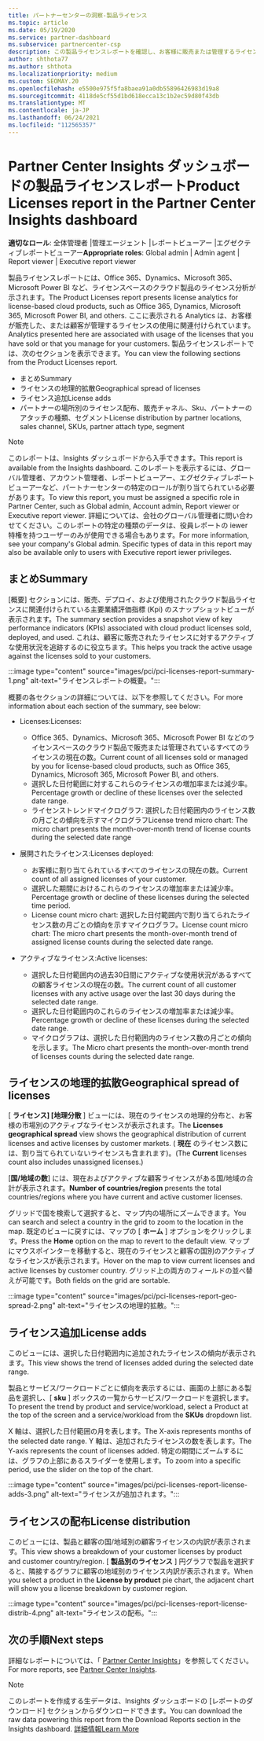 ```yaml
---
title: パートナーセンターの洞察-製品ライセンス
ms.topic: article
ms.date: 05/19/2020
ms.service: partner-dashboard
ms.subservice: partnercenter-csp
description: この製品ライセンスレポートを確認し、お客様に販売または管理するライセンスベースのクラウド製品を使用してを改善する方法をご確認ください。
author: shthota77
ms.author: shthota
ms.localizationpriority: medium
ms.custom: SEOMAY.20
ms.openlocfilehash: e5500e975f5fa8baea91a0db55896426983d19a8
ms.sourcegitcommit: 4118de5cf55d1bd618ecca13c1b2ec59d80f43db
ms.translationtype: MT
ms.contentlocale: ja-JP
ms.lasthandoff: 06/24/2021
ms.locfileid: "112565357"
---
```

# <a name="product-licenses-report-in-the-partner-center-insights-dashboard"></a><span data-ttu-id="e3ffe-103">Partner Center Insights ダッシュボードの製品ライセンスレポート</span><span class="sxs-lookup"><span data-stu-id="e3ffe-103">Product Licenses report in the Partner Center Insights dashboard</span></span>

<span data-ttu-id="e3ffe-104">**適切なロール**: 全体管理者 |管理エージェント |レポートビューアー |エグゼクティブレポートビューアー</span><span class="sxs-lookup"><span data-stu-id="e3ffe-104">**Appropriate roles**: Global admin | Admin agent | Report viewer | Executive report viewer</span></span>

<span data-ttu-id="e3ffe-105">製品ライセンスレポートには、Office 365、Dynamics、Microsoft 365、Microsoft Power BI など、ライセンスベースのクラウド製品のライセンス分析が示されます。</span><span class="sxs-lookup"><span data-stu-id="e3ffe-105">The Product Licenses report presents license analytics for license-based cloud products, such as Office 365, Dynamics, Microsoft 365, Microsoft Power BI, and others.</span></span> <span data-ttu-id="e3ffe-106">ここに表示される Analytics は、お客様が販売した、または顧客が管理するライセンスの使用に関連付けられています。</span><span class="sxs-lookup"><span data-stu-id="e3ffe-106">Analytics presented here are associated with usage of the licenses that you have sold or that you manage for your customers.</span></span> <span data-ttu-id="e3ffe-107">製品ライセンスレポートでは、次のセクションを表示できます。</span><span class="sxs-lookup"><span data-stu-id="e3ffe-107">You can view the following sections from the Product Licenses report.</span></span>

- <span data-ttu-id="e3ffe-108">まとめ</span><span class="sxs-lookup"><span data-stu-id="e3ffe-108">Summary</span></span>
- <span data-ttu-id="e3ffe-109">ライセンスの地理的拡散</span><span class="sxs-lookup"><span data-stu-id="e3ffe-109">Geographical spread of licenses</span></span>
- <span data-ttu-id="e3ffe-110">ライセンス追加</span><span class="sxs-lookup"><span data-stu-id="e3ffe-110">License adds</span></span>
- <span data-ttu-id="e3ffe-111">パートナーの場所別のライセンス配布、販売チャネル、Sku、パートナーのアタッチの種類、セグメント</span><span class="sxs-lookup"><span data-stu-id="e3ffe-111">License distribution by partner locations, sales channel, SKUs, partner attach type, segment</span></span>

 > [!NOTE]
 > <span data-ttu-id="e3ffe-112">このレポートは、Insights ダッシュボードから入手できます。</span><span class="sxs-lookup"><span data-stu-id="e3ffe-112">This report is available from the Insights dashboard.</span></span> <span data-ttu-id="e3ffe-113">このレポートを表示するには、グローバル管理者、アカウント管理者、レポートビューアー、エグゼクティブレポートビューアーなど、パートナーセンターの特定のロールが割り当てられている必要があります。</span><span class="sxs-lookup"><span data-stu-id="e3ffe-113">To view this report, you must be assigned a specific role in Partner Center, such as Global admin, Account admin, Report viewer or Executive report viewer.</span></span> <span data-ttu-id="e3ffe-114">詳細については、会社のグローバル管理者に問い合わせてください。このレポートの特定の種類のデータは、役員レポートの iewer 特権を持つユーザーのみが使用できる場合もあります。</span><span class="sxs-lookup"><span data-stu-id="e3ffe-114">For more information, see your company's Global admin. Specific types of data in this report may also be available only to users with Executive report iewer privileges.</span></span>

## <a name="summary"></a><span data-ttu-id="e3ffe-115">まとめ</span><span class="sxs-lookup"><span data-stu-id="e3ffe-115">Summary</span></span>

<span data-ttu-id="e3ffe-116">[概要] セクションには、販売、デプロイ、および使用されたクラウド製品ライセンスに関連付けられている主要業績評価指標 (Kpi) のスナップショットビューが表示されます。</span><span class="sxs-lookup"><span data-stu-id="e3ffe-116">The summary section provides a snapshot view of key performance indicators (KPIs) associated with cloud product licenses sold, deployed, and used.</span></span> <span data-ttu-id="e3ffe-117">これは、顧客に販売されたライセンスに対するアクティブな使用状況を追跡するのに役立ちます。</span><span class="sxs-lookup"><span data-stu-id="e3ffe-117">This helps you track the active usage against the licenses sold to your customers.</span></span>

:::image type="content" source="images/pci/pci-licenses-report-summary-1.png" alt-text="ライセンスレポートの概要。":::

<span data-ttu-id="e3ffe-119">概要の各セクションの詳細については、以下を参照してください。</span><span class="sxs-lookup"><span data-stu-id="e3ffe-119">For more information about each section of the summary, see below:</span></span>

- <span data-ttu-id="e3ffe-120">Licenses:</span><span class="sxs-lookup"><span data-stu-id="e3ffe-120">Licenses:</span></span> 
  - <span data-ttu-id="e3ffe-121">Office 365、Dynamics、Microsoft 365、Microsoft Power BI などのライセンスベースのクラウド製品で販売または管理されているすべてのライセンスの現在の数。</span><span class="sxs-lookup"><span data-stu-id="e3ffe-121">Current count of all licenses sold or managed by you for license-based cloud products, such as Office 365, Dynamics, Microsoft 365, Microsoft Power BI, and others.</span></span>
  - <span data-ttu-id="e3ffe-122">選択した日付範囲に対するこれらのライセンスの増加率または減少率。</span><span class="sxs-lookup"><span data-stu-id="e3ffe-122">Percentage growth or decline of these licenses over the selected date range.</span></span>
  - <span data-ttu-id="e3ffe-123">ライセンストレンドマイクログラフ: 選択した日付範囲内のライセンス数の月ごとの傾向を示すマイクログラフ</span><span class="sxs-lookup"><span data-stu-id="e3ffe-123">License trend micro chart: The micro chart presents the month-over-month trend of license counts during the selected date range</span></span>

- <span data-ttu-id="e3ffe-124">展開されたライセンス:</span><span class="sxs-lookup"><span data-stu-id="e3ffe-124">Licenses deployed:</span></span>
  - <span data-ttu-id="e3ffe-125">お客様に割り当てられているすべてのライセンスの現在の数。</span><span class="sxs-lookup"><span data-stu-id="e3ffe-125">Current count of all assigned licenses of your customer.</span></span>
  - <span data-ttu-id="e3ffe-126">選択した期間におけるこれらのライセンスの増加率または減少率。</span><span class="sxs-lookup"><span data-stu-id="e3ffe-126">Percentage growth or decline of these licenses during the selected time period.</span></span>
  - <span data-ttu-id="e3ffe-127">License count micro chart: 選択した日付範囲内で割り当てられたライセンス数の月ごとの傾向を示すマイクログラフ。</span><span class="sxs-lookup"><span data-stu-id="e3ffe-127">License count micro chart: The micro chart presents the month-over-month trend of assigned license counts during the selected date range.</span></span>

- <span data-ttu-id="e3ffe-128">アクティブなライセンス:</span><span class="sxs-lookup"><span data-stu-id="e3ffe-128">Active licenses:</span></span> 
  - <span data-ttu-id="e3ffe-129">選択した日付範囲内の過去30日間にアクティブな使用状況があるすべての顧客ライセンスの現在の数。</span><span class="sxs-lookup"><span data-stu-id="e3ffe-129">The current count of all customer licenses with any active usage over the last 30 days during the selected date range.</span></span>
  - <span data-ttu-id="e3ffe-130">選択した日付範囲内のこれらのライセンスの増加率または減少率。</span><span class="sxs-lookup"><span data-stu-id="e3ffe-130">Percentage growth or decline of these licenses during the selected date range.</span></span>
  - <span data-ttu-id="e3ffe-131">マイクログラフは、選択した日付範囲内のライセンス数の月ごとの傾向を示します。</span><span class="sxs-lookup"><span data-stu-id="e3ffe-131">The Micro chart presents the month-over-month trend of licenses counts during the selected date range.</span></span>

## <a name="geographical-spread-of-licenses"></a><span data-ttu-id="e3ffe-132">ライセンスの地理的拡散</span><span class="sxs-lookup"><span data-stu-id="e3ffe-132">Geographical spread of licenses</span></span>

<span data-ttu-id="e3ffe-133">[ **ライセンス] [地理分散** ] ビューには、現在のライセンスの地理的分布と、お客様の市場別のアクティブなライセンスが表示されます。</span><span class="sxs-lookup"><span data-stu-id="e3ffe-133">The **Licenses geographical spread** view shows the geographical distribution of current licenses and active licenses by customer markets.</span></span> <span data-ttu-id="e3ffe-134">( **現在** のライセンス数には、割り当てられていないライセンスも含まれます)。</span><span class="sxs-lookup"><span data-stu-id="e3ffe-134">(The **Current** licenses count also includes unassigned licenses.)</span></span>

<span data-ttu-id="e3ffe-135">[**国/地域の数**] には、現在およびアクティブな顧客ライセンスがある国/地域の合計が表示されます。</span><span class="sxs-lookup"><span data-stu-id="e3ffe-135">**Number of countries/region** presents the total countries/regions where you have current and active customer licenses.</span></span>

<span data-ttu-id="e3ffe-136">グリッドで国を検索して選択すると、マップ内の場所にズームできます。</span><span class="sxs-lookup"><span data-stu-id="e3ffe-136">You can search and select a country in the grid to zoom to the location in the map.</span></span> <span data-ttu-id="e3ffe-137">既定のビューに戻すには、マップの [ **ホーム** ] オプションをクリックします。</span><span class="sxs-lookup"><span data-stu-id="e3ffe-137">Press the **Home** option on the map to revert to the default view.</span></span> <span data-ttu-id="e3ffe-138">マップにマウスポインターを移動すると、現在のライセンスと顧客の国別のアクティブなライセンスが表示されます。</span><span class="sxs-lookup"><span data-stu-id="e3ffe-138">Hover on the map to view current licenses and active licenses by customer country.</span></span> <span data-ttu-id="e3ffe-139">グリッド上の両方のフィールドの並べ替えが可能です。</span><span class="sxs-lookup"><span data-stu-id="e3ffe-139">Both fields on the grid are sortable.</span></span>

:::image type="content" source="images/pci/pci-licenses-report-geo-spread-2.png" alt-text="ライセンスの地理的拡散。":::

## <a name="license-adds"></a><span data-ttu-id="e3ffe-141">ライセンス追加</span><span class="sxs-lookup"><span data-stu-id="e3ffe-141">License adds</span></span>

<span data-ttu-id="e3ffe-142">このビューには、選択した日付範囲内に追加されたライセンスの傾向が表示されます。</span><span class="sxs-lookup"><span data-stu-id="e3ffe-142">This view shows the trend of licenses added during the selected date range.</span></span> 

<span data-ttu-id="e3ffe-143">製品とサービス/ワークロードごとに傾向を表示するには、画面の上部にある製品を選択し、[ **sku** ] ボックスの一覧からサービス/ワークロードを選択します。</span><span class="sxs-lookup"><span data-stu-id="e3ffe-143">To present the trend by product and service/workload, select a Product at the top of the screen and a service/workload from the **SKUs** dropdown list.</span></span>

<span data-ttu-id="e3ffe-144">X 軸は、選択した日付範囲の月を表します。</span><span class="sxs-lookup"><span data-stu-id="e3ffe-144">The X-axis represents months of the selected date range.</span></span> <span data-ttu-id="e3ffe-145">Y 軸は、追加されたライセンスの数を表します。</span><span class="sxs-lookup"><span data-stu-id="e3ffe-145">The Y-axis represents the count of licenses added.</span></span> <span data-ttu-id="e3ffe-146">特定の期間にズームするには、グラフの上部にあるスライダーを使用します。</span><span class="sxs-lookup"><span data-stu-id="e3ffe-146">To zoom into a specific period, use the slider on the top of the chart.</span></span>

:::image type="content" source="images/pci/pci-licenses-report-license-adds-3.png" alt-text="ライセンスが追加されます。":::

## <a name="license-distribution"></a><span data-ttu-id="e3ffe-148">ライセンスの配布</span><span class="sxs-lookup"><span data-stu-id="e3ffe-148">License distribution</span></span>

<span data-ttu-id="e3ffe-149">このビューには、製品と顧客の国/地域別の顧客ライセンスの内訳が表示されます。</span><span class="sxs-lookup"><span data-stu-id="e3ffe-149">This view shows a breakdown of your customer licenses by product and customer country/region.</span></span> <span data-ttu-id="e3ffe-150">[ **製品別のライセンス** ] 円グラフで製品を選択すると、隣接するグラフに顧客の地域別のライセンス内訳が表示されます。</span><span class="sxs-lookup"><span data-stu-id="e3ffe-150">When you select a product in the **License by product** pie chart, the adjacent chart will show you a license breakdown by customer region.</span></span>

:::image type="content" source="images/pci/pci-licenses-report-license-distrib-4.png" alt-text="ライセンスの配布。":::

## <a name="next-steps"></a><span data-ttu-id="e3ffe-152">次の手順</span><span class="sxs-lookup"><span data-stu-id="e3ffe-152">Next steps</span></span>

<span data-ttu-id="e3ffe-153">詳細なレポートについては、「 [Partner Center Insights](partner-center-insights.md)」を参照してください。</span><span class="sxs-lookup"><span data-stu-id="e3ffe-153">For more reports, see [Partner Center Insights](partner-center-insights.md).</span></span>

>[!NOTE] 
> <span data-ttu-id="e3ffe-154">このレポートを作成する生データは、Insights ダッシュボードの [レポートのダウンロード] セクションからダウンロードできます。</span><span class="sxs-lookup"><span data-stu-id="e3ffe-154">You can download the raw data powering this report from the Download Reports section in the Insights dashboard.</span></span> [<span data-ttu-id="e3ffe-155">詳細情報</span><span class="sxs-lookup"><span data-stu-id="e3ffe-155">Learn More</span></span>](pci-download-reports.md)
